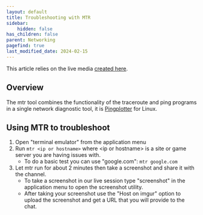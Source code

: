 ```yaml
---
layout: default
title: Troubleshooting with MTR
sidebar:
    hidden: false
has_children: false
parent: Networking
pagefind: true
last_modified_date: 2024-02-15
---
```

This article relies on the live media [created here](/docs/live-sessions/linux-live-session).

## Overview
The mtr tool combines the functionality of the traceroute and ping programs in a single network diagnostic tool, it is [Pingplotter](/docs/networking/pingplotter) for Linux.

## Using MTR to troubleshoot
1. Open "terminal emulator" from the application menu
2. Run `mtr <ip or hostname>` where \<ip or hostname\> is a site or game server you are having issues with.
    - To do a basic test you can use "google.com": `mtr google.com`
3. Let mtr run for about 2 minutes then take a screenshot and share it with the channel.
    - To take a screenshot in our live session type "screenshot" in the application menu to open the screenshot utility.
    - After taking your screenshot use the "Host on imgur" option to upload the screenshot and get a URL that you will provide to the chat.
